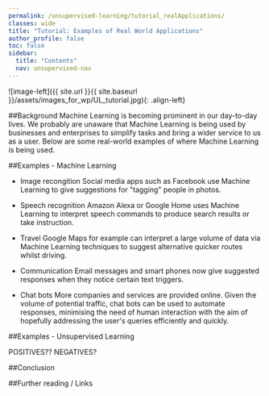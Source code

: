 ```yaml
---
permalink: /unsupervised-learning/tutorial_realApplications/
classes: wide
title: "Tutorial: Examples of Real World Applications"
author_profile: false
toc: false
sidebar:
  title: "Contents"
  nav: unsupervised-nav
---
```



![image-left]({{ site.url }}{{ site.baseurl }}/assets/images_for_wp/UL_tutorial.jpg){: .align-left}


##Background
Machine Learning is becoming prominent in our day-to-day lives.  We probably are unaware that Machine Learning is being used by businesses and enterprises to simplify tasks and bring a wider service to us as a user.  Below are some real-world examples of where Machine Learning is being used. 

##Examples - Machine Learning

* Image recongition
Social media apps such as Facebook use Machine Learning to give suggestions for "tagging" people in photos.

* Speech recognition
Amazon Alexa or Google Home uses Machine Learning to interpret speech commands to produce search results or take instruction.

* Travel
Google Maps for example can interpret a large volume of data via Machine Learning techniques to suggest alternative quicker routes whilst driving.

* Communication
Email messages and smart phones now give suggested responses when they notice certain text triggers.

* Chat bots
More companies and services are provided online.  Given the volume of potential traffic, chat bots can be used to automate responses, minimising the need of human interaction with the aim of hopefully addressing the user's queries efficiently and quickly.

##Examples - Unsupervised Learning

POSITIVES?? NEGATIVES?


##Conclusion

##Further reading / Links
